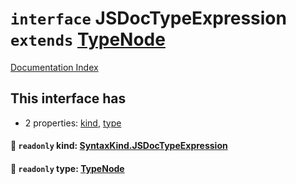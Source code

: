 # `interface` JSDocTypeExpression `extends` [TypeNode](../private.interface.TypeNode/README.md)

[Documentation Index](../README.md)

## This interface has

- 2 properties:
[kind](#-readonly-kind-syntaxkindjsdoctypeexpression),
[type](#-readonly-type-typenode)


#### 📄 `readonly` kind: [SyntaxKind.JSDocTypeExpression](../private.enum.SyntaxKind/README.md#jsdoctypeexpression--309)



#### 📄 `readonly` type: [TypeNode](../private.interface.TypeNode/README.md)




